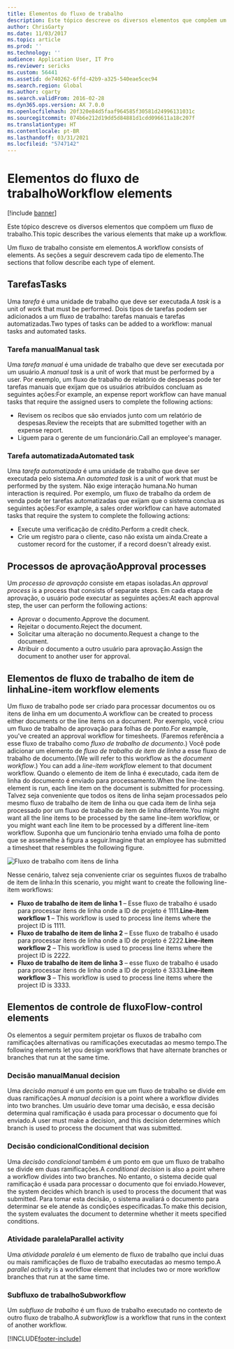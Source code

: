 ```yaml
---
title: Elementos do fluxo de trabalho
description: Este tópico descreve os diversos elementos que compõem um fluxo de trabalho.
author: ChrisGarty
ms.date: 11/03/2017
ms.topic: article
ms.prod: ''
ms.technology: ''
audience: Application User, IT Pro
ms.reviewer: sericks
ms.custom: 56441
ms.assetid: de740262-6ffd-42b9-a325-540eae5cec94
ms.search.region: Global
ms.author: cgarty
ms.search.validFrom: 2016-02-28
ms.dyn365.ops.version: AX 7.0.0
ms.openlocfilehash: 20f320e84d5faaf964585f30581d24996131031c
ms.sourcegitcommit: 074b6e212d19dd5d84881d1cdd096611a18c207f
ms.translationtype: HT
ms.contentlocale: pt-BR
ms.lasthandoff: 03/31/2021
ms.locfileid: "5747142"
---
```

# <a name="workflow-elements"></a><span data-ttu-id="8c7d5-103">Elementos do fluxo de trabalho</span><span class="sxs-lookup"><span data-stu-id="8c7d5-103">Workflow elements</span></span>

[!include [banner](../includes/banner.md)]

<span data-ttu-id="8c7d5-104">Este tópico descreve os diversos elementos que compõem um fluxo de trabalho.</span><span class="sxs-lookup"><span data-stu-id="8c7d5-104">This topic describes the various elements that make up a workflow.</span></span>

<span data-ttu-id="8c7d5-105">Um fluxo de trabalho consiste em elementos.</span><span class="sxs-lookup"><span data-stu-id="8c7d5-105">A workflow consists of elements.</span></span> <span data-ttu-id="8c7d5-106">As seções a seguir descrevem cada tipo de elemento.</span><span class="sxs-lookup"><span data-stu-id="8c7d5-106">The sections that follow describe each type of element.</span></span>

## <a name="tasks"></a><span data-ttu-id="8c7d5-107">Tarefas</span><span class="sxs-lookup"><span data-stu-id="8c7d5-107">Tasks</span></span>

<span data-ttu-id="8c7d5-108">Uma *tarefa* é uma unidade de trabalho que deve ser executada.</span><span class="sxs-lookup"><span data-stu-id="8c7d5-108">A *task* is a unit of work that must be performed.</span></span> <span data-ttu-id="8c7d5-109">Dois tipos de tarefas podem ser adicionados a um fluxo de trabalho: tarefas manuais e tarefas automatizadas.</span><span class="sxs-lookup"><span data-stu-id="8c7d5-109">Two types of tasks can be added to a workflow: manual tasks and automated tasks.</span></span>

### <a name="manual-task"></a><span data-ttu-id="8c7d5-110">Tarefa manual</span><span class="sxs-lookup"><span data-stu-id="8c7d5-110">Manual task</span></span>

<span data-ttu-id="8c7d5-111">Uma *tarefa manual* é uma unidade de trabalho que deve ser executada por um usuário.</span><span class="sxs-lookup"><span data-stu-id="8c7d5-111">A *manual task* is a unit of work that must be performed by a user.</span></span> <span data-ttu-id="8c7d5-112">Por exemplo, um fluxo de trabalho de relatório de despesas pode ter tarefas manuais que exijam que os usuários atribuídos concluam as seguintes ações:</span><span class="sxs-lookup"><span data-stu-id="8c7d5-112">For example, an expense report workflow can have manual tasks that require the assigned users to complete the following actions:</span></span>

- <span data-ttu-id="8c7d5-113">Revisem os recibos que são enviados junto com um relatório de despesas.</span><span class="sxs-lookup"><span data-stu-id="8c7d5-113">Review the receipts that are submitted together with an expense report.</span></span>
- <span data-ttu-id="8c7d5-114">Liguem para o gerente de um funcionário.</span><span class="sxs-lookup"><span data-stu-id="8c7d5-114">Call an employee's manager.</span></span>

### <a name="automated-task"></a><span data-ttu-id="8c7d5-115">Tarefa automatizada</span><span class="sxs-lookup"><span data-stu-id="8c7d5-115">Automated task</span></span>

<span data-ttu-id="8c7d5-116">Uma *tarefa automatizada* é uma unidade de trabalho que deve ser executada pelo sistema.</span><span class="sxs-lookup"><span data-stu-id="8c7d5-116">An *automated task* is a unit of work that must be performed by the system.</span></span> <span data-ttu-id="8c7d5-117">Não exige interação humana.</span><span class="sxs-lookup"><span data-stu-id="8c7d5-117">No human interaction is required.</span></span> <span data-ttu-id="8c7d5-118">Por exemplo, um fluxo de trabalho da ordem de venda pode ter tarefas automatizadas que exijam que o sistema conclua as seguintes ações:</span><span class="sxs-lookup"><span data-stu-id="8c7d5-118">For example, a sales order workflow can have automated tasks that require the system to complete the following actions:</span></span>

- <span data-ttu-id="8c7d5-119">Execute uma verificação de crédito.</span><span class="sxs-lookup"><span data-stu-id="8c7d5-119">Perform a credit check.</span></span>
- <span data-ttu-id="8c7d5-120">Crie um registro para o cliente, caso não exista um ainda.</span><span class="sxs-lookup"><span data-stu-id="8c7d5-120">Create a customer record for the customer, if a record doesn't already exist.</span></span>

## <a name="approval-processes"></a><span data-ttu-id="8c7d5-121">Processos de aprovação</span><span class="sxs-lookup"><span data-stu-id="8c7d5-121">Approval processes</span></span>

<span data-ttu-id="8c7d5-122">Um *processo de aprovação* consiste em etapas isoladas.</span><span class="sxs-lookup"><span data-stu-id="8c7d5-122">An *approval process* is a process that consists of separate steps.</span></span> <span data-ttu-id="8c7d5-123">Em cada etapa de aprovação, o usuário pode executar as seguintes ações:</span><span class="sxs-lookup"><span data-stu-id="8c7d5-123">At each approval step, the user can perform the following actions:</span></span>

- <span data-ttu-id="8c7d5-124">Aprovar o documento.</span><span class="sxs-lookup"><span data-stu-id="8c7d5-124">Approve the document.</span></span>
- <span data-ttu-id="8c7d5-125">Rejeitar o documento.</span><span class="sxs-lookup"><span data-stu-id="8c7d5-125">Reject the document.</span></span>
- <span data-ttu-id="8c7d5-126">Solicitar uma alteração no documento.</span><span class="sxs-lookup"><span data-stu-id="8c7d5-126">Request a change to the document.</span></span>
- <span data-ttu-id="8c7d5-127">Atribuir o documento a outro usuário para aprovação.</span><span class="sxs-lookup"><span data-stu-id="8c7d5-127">Assign the document to another user for approval.</span></span>

## <a name="line-item-workflow-elements"></a><span data-ttu-id="8c7d5-128">Elementos de fluxo de trabalho de item de linha</span><span class="sxs-lookup"><span data-stu-id="8c7d5-128">Line-item workflow elements</span></span>

<span data-ttu-id="8c7d5-129">Um fluxo de trabalho pode ser criado para processar documentos ou os itens de linha em um documento.</span><span class="sxs-lookup"><span data-stu-id="8c7d5-129">A workflow can be created to process either documents or the line items on a document.</span></span> <span data-ttu-id="8c7d5-130">Por exemplo, você criou um fluxo de trabalho de aprovação para folhas de ponto.</span><span class="sxs-lookup"><span data-stu-id="8c7d5-130">For example, you've created an approval workflow for timesheets.</span></span> <span data-ttu-id="8c7d5-131">(Faremos referência a esse fluxo de trabalho como *fluxo de trabalho de documento*.) Você pode adicionar um elemento de *fluxo de trabalho de item de linha* a esse fluxo de trabalho de documento.</span><span class="sxs-lookup"><span data-stu-id="8c7d5-131">(We will refer to this workflow as the *document workflow*.) You can add a *line-item workflow* element to that document workflow.</span></span> <span data-ttu-id="8c7d5-132">Quando o elemento de item de linha é executado, cada item de linha do documento é enviado para processamento.</span><span class="sxs-lookup"><span data-stu-id="8c7d5-132">When the line-item element is run, each line item on the document is submitted for processing.</span></span> <span data-ttu-id="8c7d5-133">Talvez seja conveniente que todos os itens de linha sejam processados pelo mesmo fluxo de trabalho de item de linha ou que cada item de linha seja processado por um fluxo de trabalho de item de linha diferente.</span><span class="sxs-lookup"><span data-stu-id="8c7d5-133">You might want all the line items to be processed by the same line-item workflow, or you might want each line item to be processed by a different line-item workflow.</span></span> <span data-ttu-id="8c7d5-134">Suponha que um funcionário tenha enviado uma folha de ponto que se assemelhe à figura a seguir.</span><span class="sxs-lookup"><span data-stu-id="8c7d5-134">Imagine that an employee has submitted a timesheet that resembles the following figure.</span></span>

![Fluxo de trabalho com itens de linha](./media/workflow_lineitemworkflow.gif)

<span data-ttu-id="8c7d5-136">Nesse cenário, talvez seja conveniente criar os seguintes fluxos de trabalho de item de linha:</span><span class="sxs-lookup"><span data-stu-id="8c7d5-136">In this scenario, you might want to create the following line-item workflows:</span></span>

- <span data-ttu-id="8c7d5-137">**Fluxo de trabalho de item de linha 1** – Esse fluxo de trabalho é usado para processar itens de linha onde a ID de projeto é 1111.</span><span class="sxs-lookup"><span data-stu-id="8c7d5-137">**Line-item workflow 1** – This workflow is used to process line items where the project ID is 1111.</span></span>
- <span data-ttu-id="8c7d5-138">**Fluxo de trabalho de item de linha 2** – Esse fluxo de trabalho é usado para processar itens de linha onde a ID de projeto é 2222.</span><span class="sxs-lookup"><span data-stu-id="8c7d5-138">**Line-item workflow 2** – This workflow is used to process line items where the project ID is 2222.</span></span>
- <span data-ttu-id="8c7d5-139">**Fluxo de trabalho de item de linha 3** – esse fluxo de trabalho é usado para processar itens de linha onde a ID de projeto é 3333.</span><span class="sxs-lookup"><span data-stu-id="8c7d5-139">**Line-item workflow 3** – This workflow is used to process line items where the project ID is 3333.</span></span>

## <a name="flow-control-elements"></a><span data-ttu-id="8c7d5-140">Elementos de controle de fluxo</span><span class="sxs-lookup"><span data-stu-id="8c7d5-140">Flow-control elements</span></span>

<span data-ttu-id="8c7d5-141">Os elementos a seguir permitem projetar os fluxos de trabalho com ramificações alternativas ou ramificações executadas ao mesmo tempo.</span><span class="sxs-lookup"><span data-stu-id="8c7d5-141">The following elements let you design workflows that have alternate branches or branches that run at the same time.</span></span>

### <a name="manual-decision"></a><span data-ttu-id="8c7d5-142">Decisão manual</span><span class="sxs-lookup"><span data-stu-id="8c7d5-142">Manual decision</span></span>

<span data-ttu-id="8c7d5-143">Uma *decisão manual* é um ponto em que um fluxo de trabalho se divide em duas ramificações.</span><span class="sxs-lookup"><span data-stu-id="8c7d5-143">A *manual decision* is a point where a workflow divides into two branches.</span></span> <span data-ttu-id="8c7d5-144">Um usuário deve tomar uma decisão, e essa decisão determina qual ramificação é usada para processar o documento que foi enviado.</span><span class="sxs-lookup"><span data-stu-id="8c7d5-144">A user must make a decision, and this decision determines which branch is used to process the document that was submitted.</span></span>

### <a name="conditional-decision"></a><span data-ttu-id="8c7d5-145">Decisão condicional</span><span class="sxs-lookup"><span data-stu-id="8c7d5-145">Conditional decision</span></span>

<span data-ttu-id="8c7d5-146">Uma *decisão condicional* também é um ponto em que um fluxo de trabalho se divide em duas ramificações.</span><span class="sxs-lookup"><span data-stu-id="8c7d5-146">A *conditional decision* is also a point where a workflow divides into two branches.</span></span> <span data-ttu-id="8c7d5-147">No entanto, o sistema decide qual ramificação é usada para processar o documento que foi enviado.</span><span class="sxs-lookup"><span data-stu-id="8c7d5-147">However, the system decides which branch is used to process the document that was submitted.</span></span> <span data-ttu-id="8c7d5-148">Para tomar esta decisão, o sistema avaliará o documento para determinar se ele atende às condições especificadas.</span><span class="sxs-lookup"><span data-stu-id="8c7d5-148">To make this decision, the system evaluates the document to determine whether it meets specified conditions.</span></span>

### <a name="parallel-activity"></a><span data-ttu-id="8c7d5-149">Atividade paralela</span><span class="sxs-lookup"><span data-stu-id="8c7d5-149">Parallel activity</span></span>

<span data-ttu-id="8c7d5-150">Uma *atividade paralela* é um elemento de fluxo de trabalho que inclui duas ou mais ramificações de fluxo de trabalho executadas ao mesmo tempo.</span><span class="sxs-lookup"><span data-stu-id="8c7d5-150">A *parallel activity* is a workflow element that includes two or more workflow branches that run at the same time.</span></span>

### <a name="subworkflow"></a><span data-ttu-id="8c7d5-151">Subfluxo de trabalho</span><span class="sxs-lookup"><span data-stu-id="8c7d5-151">Subworkflow</span></span>

<span data-ttu-id="8c7d5-152">Um *subfluxo de trabalho* é um fluxo de trabalho executado no contexto de outro fluxo de trabalho.</span><span class="sxs-lookup"><span data-stu-id="8c7d5-152">A *subworkflow* is a workflow that runs in the context of another workflow.</span></span>


[!INCLUDE[footer-include](../../../includes/footer-banner.md)]